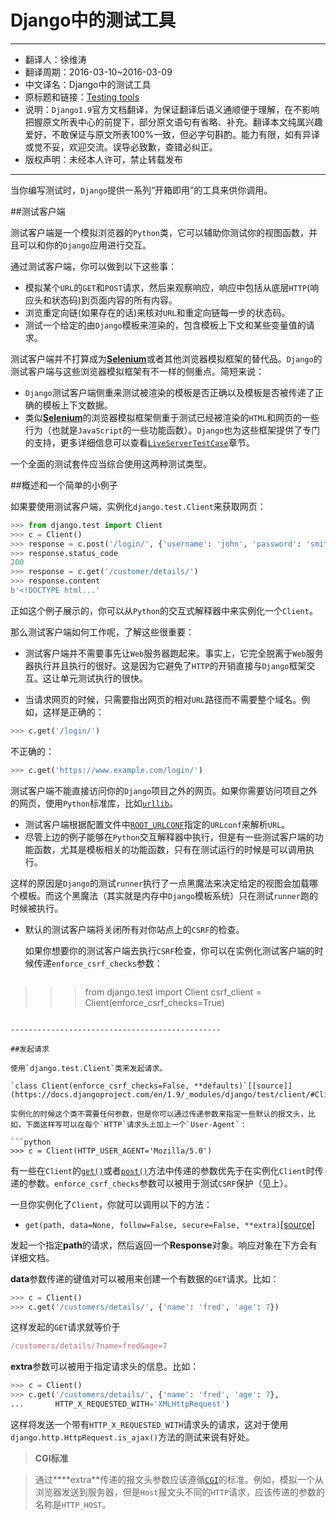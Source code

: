 # Django中的测试工具

------------------------------

- 翻译人：徐维涛
- 翻译周期：2016-03-10~2016-03-09
- 中文译名：Django中的测试工具
- 原标题和链接：[Testing tools](https://docs.djangoproject.com/en/1.9/topics/testing/tools/)
- 说明：`Django1.9`官方文档翻译，为保证翻译后语义通顺便于理解，在不影响把握原文所表中心的前提下，部分原文语句有省略、补充。翻译本文纯属兴趣爱好，不敢保证与原文所表100%一致，但必字句斟酌。能力有限，如有异译或觉不妥，欢迎交流。误导必致歉，查错必纠正。
- 版权声明：未经本人许可，禁止转载发布

-------------------------------

当你编写测试时，`Django`提供一系列“开箱即用”的工具来供你调用。

##测试客户端

测试客户端是一个模拟浏览器的`Python`类，它可以辅助你测试你的视图函数，并且可以和你的`Django`应用进行交互。

通过测试客户端，你可以做到以下这些事：

- 模拟某个`URL`的`GET`和`POST`请求，然后来观察响应，响应中包括从底层`HTTP`(响应头和状态码)到页面内容的所有内容。
- 浏览重定向链(如果存在的话)来核对`URL`和重定向链每一步的状态码。
- 测试一个给定的由`Django`模板来渲染的，包含模板上下文和某些变量值的请求。

测试客户端并不打算成为[**Selenium**](http://seleniumhq.org/)或者其他浏览器模拟框架的替代品。`Django`的测试客户端与这些浏览器模拟框架有不一样的侧重点。简短来说：

- `Django`测试客户端侧重来测试被渲染的模板是否正确以及模板是否被传递了正确的模板上下文数据。
- 类似[**Selenium**](http://seleniumhq.org/)的浏览器模拟框架侧重于测试已经被渲染的`HTML`和网页的一些行为（也就是`JavaScript`的一些功能函数）。`Django`也为这些框架提供了专门的支持，更多详细信息可以查看[`LiveServerTestCase`](https://docs.djangoproject.com/en/1.9/topics/testing/tools/#django.test.LiveServerTestCase)章节。

一个全面的测试套件应当综合使用这两种测试类型。

##概述和一个简单的小例子

如果要使用测试客户端，实例化`django.test.Client`来获取网页：

```python
>>> from django.test import Client
>>> c = Client()
>>> response = c.post('/login/', {'username': 'john', 'password': 'smith'})
>>> response.status_code
200
>>> response = c.get('/customer/details/')
>>> response.content
b'<!DOCTYPE html...'
```

正如这个例子展示的，你可以从`Python`的交互式解释器中来实例化一个`Client`。


那么测试客户端如何工作呢，了解这些很重要：

- 测试客户端并不需要事先让`Web`服务器跑起来。事实上，它完全脱离于`Web`服务器执行并且执行的很好。这是因为它避免了`HTTP`的开销直接与`Django`框架交互。这让单元测试执行的很快。

- 当请求网页的时候，只需要指出网页的相对`URL`路径而不需要整个域名。例如，这样是正确的：

 ```python
 >>> c.get('/login/')
 ```

 不正确的：

 ```python
 >>> c.get('https://www.example.com/login/')
 ```

 测试客户端不能直接访问你的`Django`项目之外的网页。如果你需要访问项目之外的网页，使用`Python`标准库，比如[`urllib`](https://docs.python.org/3/library/urllib.html#module-urllib)。

- 测试客户端根据配置文件中[`ROOT_URLCONF`](https://docs.djangoproject.com/en/1.9/ref/settings/#std:setting-ROOT_URLCONF)指定的`URLconf`来解析`URL`。 
- 尽管上边的例子能够在`Python`交互解释器中执行，但是有一些测试客户端的功能函数，尤其是模板相关的功能函数，只有在测试运行的时候是可以调用执行。

 这样的原因是`Django`的测试`runner`执行了一点黑魔法来决定给定的视图会加载哪个模板。而这个黑魔法（其实就是内存中`Django`模板系统）只在测试`runner`跑的时候被执行。

- 默认的测试客户端将关闭所有对你站点上的`CSRF`的检查。
  
  如果你想要你的测试客户端去执行`CSRF`检查，你可以在实例化测试客户端的时候传递`enforce_csrf_checks`参数：
  
  ```python
 >>> from django.test import Client
 >>> csrf_client = Client(enforce_csrf_checks=True)
 ```

-----------------------------------------------

##发起请求

使用`django.test.Client`类来发起请求。

`class Client(enforce_csrf_checks=False, **defaults)`[[source]](https://docs.djangoproject.com/en/1.9/_modules/django/test/client/#Client)

实例化的时候这个类不需要任何参数，但是你可以通过传递参数来指定一些默认的报文头，比如，下面这样写可以在每个`HTTP`请求头上加上一个`User-Agent`：

```python
>>> c = Client(HTTP_USER_AGENT='Mozilla/5.0')
```

有一些在`Client`的[`get()`](https://docs.djangoproject.com/en/1.9/topics/testing/tools/#django.test.Client.get)或者[`post()`](https://docs.djangoproject.com/en/1.9/topics/testing/tools/#django.test.Client.post)方法中传递的参数优先于在实例化`Client`时传递的参数。`enforce_csrf_checks`参数可以被用于测试`CSRF`保护（见上）。

一旦你实例化了`Client`，你就可以调用以下的方法：

- `get(path, data=None, follow=False, secure=False, **extra)`[[source]](https://docs.djangoproject.com/en/1.9/_modules/django/test/client/#Client.get)
 
 发起一个指定**path**的请求，然后返回一个**Response**对象。响应对象在下方会有详细文档。
 
 **data**参数传递的键值对可以被用来创建一个有数据的`GET`请求。比如：
 
```python
>>> c = Client()
>>> c.get('/customers/details/', {'name': 'fred', 'age': 7})
```

这样发起的`GET`请求就等价于

```javascript
/customers/details/?name=fred&age=7
```

**extra**参数可以被用于指定请求头的信息。比如：

```python
>>> c = Client()
>>> c.get('/customers/details/', {'name': 'fred', 'age': 7},
...       HTTP_X_REQUESTED_WITH='XMLHttpRequest')
```

这样将发送一个带有`HTTP_X_REQUESTED_WITH`请求头的请求，这对于使用`django.http.HttpRequest.is_ajax()`方法的测试来说有好处。

>**CGI标准**

>通过****extra**传递的报文头参数应该遵循[`CGI`](https://www.w3.org/CGI/)的标准。例如，模拟一个从浏览器发送到服务器，但是`Host`报文头不同的`HTTP`请求，应该传递的参数的名称是`HTTP_HOST`。
